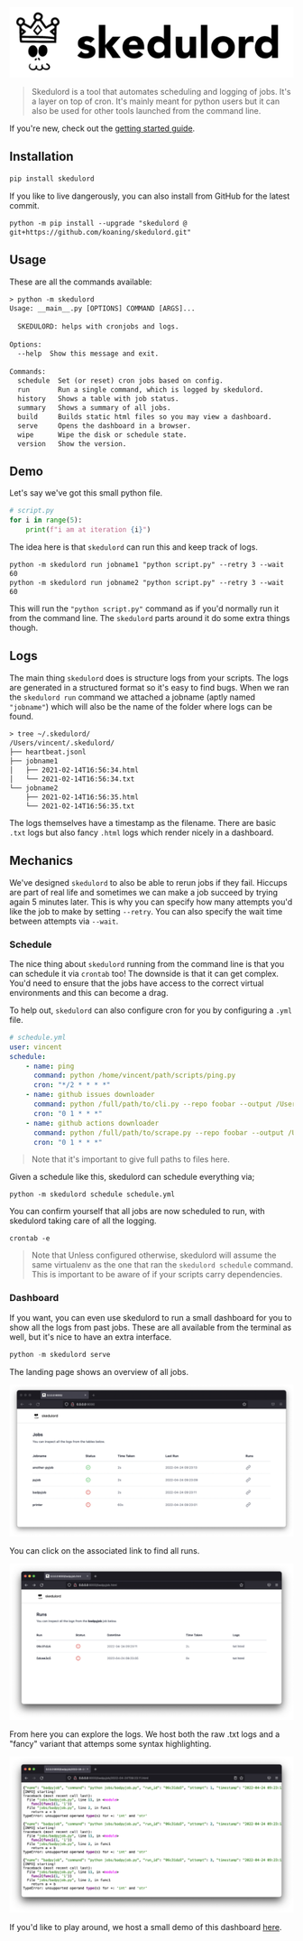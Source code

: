 ![](docs/full-logo.png)

> Skedulord is a tool that automates scheduling and logging of jobs. It's a 
layer on top of cron. It's mainly meant for python users but it can also be
used for other tools launched from the command line. 

If you're new, check out the [getting started guide](https://koaning.github.io/skedulord/getting-started.html). 

## Installation 

```python
pip install skedulord
```

If you like to live dangerously, you can also install from GitHub for the latest commit. 

```
python -m pip install --upgrade "skedulord @ git+https://github.com/koaning/skedulord.git"
```

## Usage 

These are all the commands available: 

```
> python -m skedulord
Usage: __main__.py [OPTIONS] COMMAND [ARGS]...

  SKEDULORD: helps with cronjobs and logs.

Options:
  --help  Show this message and exit.

Commands:
  schedule  Set (or reset) cron jobs based on config.
  run       Run a single command, which is logged by skedulord.
  history   Shows a table with job status.
  summary   Shows a summary of all jobs.
  build     Builds static html files so you may view a dashboard.
  serve     Opens the dashboard in a browser.
  wipe      Wipe the disk or schedule state.
  version   Show the version.
```

## Demo

Let's say we've got this small python file. 

```python
# script.py
for i in range(5):
    print(f"i am at iteration {i}")
```

The idea here is that `skedulord` can run this and keep track of logs.

```text
python -m skedulord run jobname1 "python script.py" --retry 3 --wait 60
python -m skedulord run jobname2 "python script.py" --retry 3 --wait 60
```

This will run the `"python script.py"` command as if you'd normally run it
from the command line. The `skedulord` parts around it do some extra things though.

## Logs 

The main thing `skedulord` does is structure logs from your scripts. The logs
are generated in a structured format so it's easy to find bugs. When we ran 
the `skedulord run` command we attached a jobname (aptly named `"jobname"`) which
will also be the name of the folder where logs can be found.

```text
> tree ~/.skedulord/
/Users/vincent/.skedulord/
├── heartbeat.jsonl
├── jobname1
│   ├── 2021-02-14T16:56:34.html
│   └── 2021-02-14T16:56:34.txt
└── jobname2
    ├── 2021-02-14T16:56:35.html
    └── 2021-02-14T16:56:35.txt

```

The logs themselves have a timestamp as the filename. There are basic `.txt` logs 
but also fancy `.html` logs which render nicely in a dashboard.

## Mechanics 

We've designed `skedulord` to also be able to rerun jobs if they fail. Hiccups are
part of real life and sometimes we can make a job succeed by trying again 5 minutes
later. This is why you can specify how many attempts you'd like the job to make by 
setting `--retry`. You can also specify the wait time between attempts via `--wait`. 

### Schedule 

The nice thing about `skedulord` running from the command line is that you can schedule
it via `crontab` too! The downside is that it can get complex. You'd need to ensure that
the jobs have access to the correct virtual environments and this can become a drag. 

To help out, `skedulord` can also configure cron for you by configuring a `.yml` file.

```yaml
# schedule.yml
user: vincent
schedule:
    - name: ping
      command: python /home/vincent/path/scripts/ping.py
      cron: "*/2 * * * *"
    - name: github issues downloader
      command: python /full/path/to/cli.py --repo foobar --output /Users/vincent/data
      cron: "0 1 * * *"
    - name: github actions downloader
      command: python /full/path/to/scrape.py --repo foobar --output /Users/vincent/data
      cron: "0 1 * * *"
```

> Note that it's important to give full paths to files here. 

Given a schedule like this, skedulord can schedule everything via; 

```text
python -m skedulord schedule schedule.yml
```

You can confirm yourself that all jobs are now scheduled to run, with skedulord
taking care of all the logging. 

```text
crontab -e
```

> Note that Unless configured otherwise, skedulord will assume the same virtualenv
as the one that ran the `skedulord schedule` command. This is important to be aware
of if your scripts carry dependencies. 

### Dashboard 

If you want, you can even use skedulord to run a small dashboard for you to show
all the logs from past jobs. These are all available from the terminal as well, 
but it's nice to have an extra interface.

```python
python -m skedulord serve
```

The landing page shows an overview of all jobs. 

![](docs/dashboard1.png)

You can click on the associated link to find all runs.

![](docs/dashboard2.png)

From here you can explore the logs. We host both the raw .txt logs
and a "fancy" variant that attemps some syntax highlighting.

![](docs/dashboard3.png)

If you'd like to play around, we host a small demo of this dashboard [here](https://koaning.github.io/skedulord-demo/).
